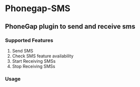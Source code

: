 # Phonegap-SMS

## PhoneGap plugin to send and receive sms

### Supported Features

1. Send SMS
2. Check SMS feature availability
3. Start Receiving SMSs
4. Stop Receiving SMSs


### Usage




